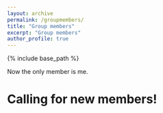 ```yaml
---
layout: archive
permalink: /groupmembers/
title: "Group members"
excerpt: "Group members"
author_profile: true
---
```


{% include base_path %}

Now the only member is me.

Calling for new members!
======


